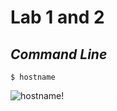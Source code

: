 # **Lab 1 and 2**
## *Command Line*
 
 `$ hostname`
   
   ![hostname!](/Photos/hostname.png "Hostname")

